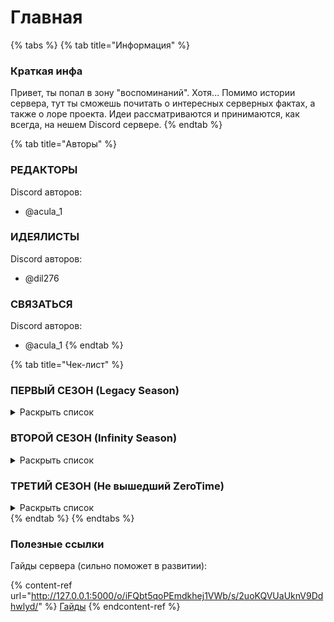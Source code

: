 # Главная

{% tabs %}
{% tab title="Информация" %}

### Краткая инфа

Привет, ты попал в зону "воспоминаний". Хотя... Помимо истории сервера, тут ты сможешь почитать о интересных серверных фактах, а также о лоре проекта. Идеи рассматриваются и принимаются, как всегда, на нешем Discord сервере.
{% endtab %}

{% tab title="Авторы" %}

### РЕДАКТОРЫ

Discord авторов:

- @acula_1

### ИДЕЯЛИСТЫ

Discord авторов:

- @dil276

### СВЯЗАТЬСЯ

Discord авторов:

- @acula_1
  {% endtab %}

{% tab title="Чек-лист" %}

### ПЕРВЫЙ СЕЗОН (Legacy Season)

<details>

<summary>Раскрыть список</summary>

- [x] ~~Идея создания~~
- [ ] История создания
  - От части написана в "Идея создания"
- [ ] Развитие
  - [ ] Легендарная тро... Четверня!
    - [ ] Основатели - Roblayzi & acula_1
    - [ ] Игрок: dil276
    - [ ] Игрок: Maxim_Speedrun
  - [ ] Игроки: Саша & Саша
  - [ ] Межсезонье

</details>

### ВТОРОЙ СЕЗОН (Infinity Season)

<details>

<summary>Раскрыть список</summary>

- [ ] 2
- [ ] 2.0
  - [ ] 2.1
  - [ ] 2.2
    - [ ] Дальние Земли Альянса
- [ ] 2.3
  - [x] ~~Бункер~~
  - [ ] Суд
  - [ ] НП
  - [ ] Лор сервера
    - [ ] ССГ
      - [ ] О ССГ
      - [ ] Чипы
    - [ ] Банитея
      - [ ] О Банитее
      - [ ] Банит
      - [ ] Обычаи
        - [ ] Блюрплы
      - [ ] MilenaZXC
        - [ ] KristyBot
    - [ ] Ferisium
      - [ ] О Ferisium
      - [ ] Ферийский
    - [ ] Дальние Земли Альянса
      - [ ] Об Альянсе
    - [ ] Японская империя
      - [ ] Об Японии
- [ ] 2.5
  - [ ] не было 2.4
- [ ] 2(.5)#3 (Межсезонья №1-3)

</details>

### ТРЕТИЙ СЕЗОН (Не вышедший ZeroTime)

<details>

<summary>Раскрыть список</summary>

- [ ] Альфа
  - [ ] Проблемы с разработкой
  - [ ] Изначальная идея
  - [ ] Перезапуск

</details>
{% endtab %}
{% endtabs %}

### Полезные ссылки

Гайды сервера (сильно поможет в развитии):

{% content-ref url="http://127.0.0.1:5000/o/iFQbt5qoPEmdkhej1VWb/s/2uoKQVUaUknV9Ddhwlyd/" %}
[Гайды](http://127.0.0.1:5000/o/iFQbt5qoPEmdkhej1VWb/s/2uoKQVUaUknV9Ddhwlyd/)
{% endcontent-ref %}
